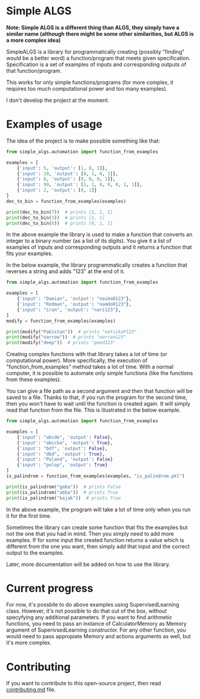 # Simple ALGS

**Note: Simple ALGS is a different thing than ALGS, they simply have a similar name (although there might be some other similarities, but ALGS is a more complex idea)**

SimpleALGS is a library for programmatically creating (possibly "finding" would be a better word) a function/program that meets given specification. Specification is a set of examples of inputs and corresponding outputs of that function/program.

This works for only simple functions/programs (for more complex, it requires too much computational power and too many examples).

I don't develop the project at the moment.

# Examples of usage

The idea of the project is to make possible something like that:

``` python
from simple_algs.automation import function_from_examples

examples = [
    {'input': 5, 'output': [1, 0, 1]},
    {'input': 10, 'output': [0, 1, 0, 1]},
    {'input': 8, 'output': [0, 0, 0, 1]},
    {'input': 99, 'output': [1, 1, 0, 0, 0, 1, 1]},
    {'input': 2, 'output': [0, 1]}
]
dec_to_bin = function_from_examples(examples)

print(dec_to_bin(7))  # prints [1, 1, 1]
print(dec_to_bin(3))  # prints [1, 1]
print(dec_to_bin(6))  # prints [0, 1, 1]
```

In the above example the library is used to make a function that converts an integer to a binary number (as a list of its digits). You give it a list of examples of inputs and corresponding outputs and it returns a function that fits your examples.

In the below example, the library programmatically creates a function that reverses a string and adds "123" at the end of it.

``` python
from simple_algs.automation import function_from_examples

examples = [
    {'input': "Damian", 'output': "naimaD123"},
    {'input': "Rodman", 'output': "namdoR123"},
    {'input': "iran", 'output': "nari123"},
]
modify = function_from_examples(examples)

print(modify("Pakistan"))  # prints "natsikaP123"
print(modify("narrow"))  # prints "worran123"
print(modify("deep"))  # prints "peed123"
```

Creating complex functions with that library takes a lot of time (or computational power). More specifically, the execution of "function_from_examples" method takes a lot of time. With a normal computer, it is possible to automate only simple functions (like the functions from these examples).

You can give a file path as a second argument and then that function will be saved to a file. Thanks to that, if you run the program for the second time, then you won't have to wait until the function is created again. It will simply read that function from the file. This is illustrated in the below example.

``` python
from simple_algs.automation import function_from_examples

examples = [
    {'input': "abcde", 'output': False},
    {'input': "abccba", 'output': True},
    {'input': "bdf", 'output': False},
    {'input': "dbd", 'output': True},
    {'input': "Poland", 'output': False}
    {'input': "polop", 'output': True}
]
is_palindrom = function_from_examples(examples, "is_palindrom.pkl")

print(is_palindrom("gaba"))  # prints False
print(is_palindrom("abba"))  # prints True
print(is_palindrom("kajak"))  # prints True
```

In the above example, the program will take a lot of time only when you run it for the first time.

Sometimes the library can create some function that fits the examples but not the one that you had in mind. Then you simply need to add more examples. If for some input the created function returns a value which is different from the one you want, then simply add that input and the correct output to the examples.

Later, more documentation will be added on how to use the library.

# Current progress

For now, it's possbile to do above examples using SupervisedLearning class. However, it's not possible to do that out of the box, without specyfying any additional parameters. If you want to find arithmetic functions, you need to pass an instance of CalculatorMemory as Memory argument of SuperivsedLearning constructor. For any other function, you would need to pass appropiate Memory and actions arguments as well, but it's more complex.

# Contributing

If you want to contribute to this open-source project, then read [contributing.md](https://github.com/damc/simple-algs/blob/master/contributing.md) file.

